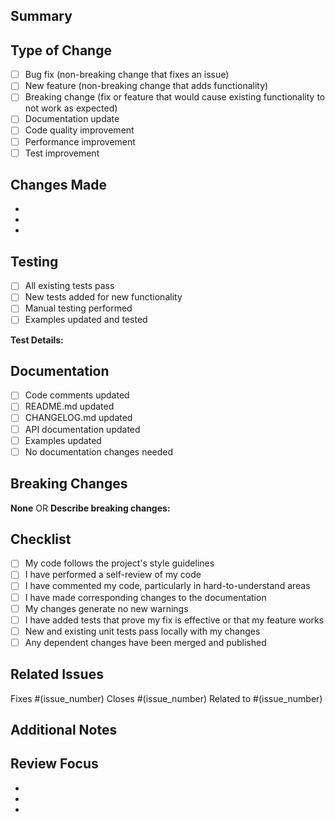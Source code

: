 ## Summary

<!-- Provide a brief summary of your changes -->

## Type of Change

<!-- Mark the relevant option with an "x" -->

- [ ] Bug fix (non-breaking change that fixes an issue)
- [ ] New feature (non-breaking change that adds functionality)
- [ ] Breaking change (fix or feature that would cause existing functionality to not work as expected)
- [ ] Documentation update
- [ ] Code quality improvement
- [ ] Performance improvement
- [ ] Test improvement

## Changes Made

<!-- Describe what you changed and why -->

- 
- 
- 

## Testing

<!-- Describe how you tested your changes -->

- [ ] All existing tests pass
- [ ] New tests added for new functionality
- [ ] Manual testing performed
- [ ] Examples updated and tested

**Test Details:**
<!-- Provide specific details about testing -->

## Documentation

<!-- Mark what documentation changes were made -->

- [ ] Code comments updated
- [ ] README.md updated
- [ ] CHANGELOG.md updated
- [ ] API documentation updated
- [ ] Examples updated
- [ ] No documentation changes needed

## Breaking Changes

<!-- If this is a breaking change, describe what breaks and how to migrate -->

**None** OR **Describe breaking changes:**

## Checklist

<!-- Check all that apply -->

- [ ] My code follows the project's style guidelines
- [ ] I have performed a self-review of my code
- [ ] I have commented my code, particularly in hard-to-understand areas
- [ ] I have made corresponding changes to the documentation
- [ ] My changes generate no new warnings
- [ ] I have added tests that prove my fix is effective or that my feature works
- [ ] New and existing unit tests pass locally with my changes
- [ ] Any dependent changes have been merged and published

## Related Issues

<!-- Link any related issues -->

Fixes #(issue_number)
Closes #(issue_number)
Related to #(issue_number)

## Additional Notes

<!-- Any additional information, screenshots, or context -->

## Review Focus

<!-- What should reviewers focus on? -->

- 
- 
- 